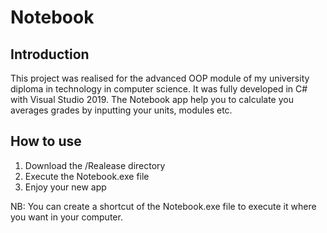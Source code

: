 # Notebook
## Introduction
This project was realised for the advanced OOP module of my university diploma in technology in computer science. It was fully developed in C# with Visual Studio 2019. The Notebook app help you to calculate you averages grades by inputting your units, modules etc. 
## How to use
1. Download the /Realease directory
2. Execute the Notebook.exe file
3. Enjoy your new app

NB: You can create a shortcut of the Notebook.exe file to execute it where you want in your computer.

